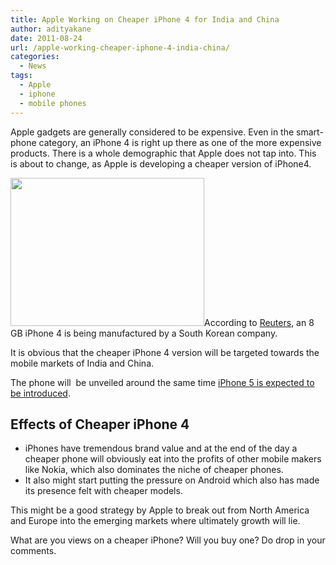 ```yaml
---
title: Apple Working on Cheaper iPhone 4 for India and China
author: adityakane
date: 2011-08-24
url: /apple-working-cheaper-iphone-4-india-china/
categories:
  - News
tags:
  - Apple
  - iphone
  - mobile phones
---
```

Apple gadgets are generally considered to be expensive. Even in the smart-phone category, an iPhone 4 is right up there as one of the more expensive products. There is a whole demographic that Apple does not tap into. This is about to change, as Apple is developing a cheaper version of iPhone4.

[<img class="alignright size-thumbnail wp-image-40608" title="iPhone4_india.png" src="http://cdn.devilsworkshop.org/files/2011/05/iPhone4_india.png" alt="" width="310" height="237" />][1]According to <a href="http://www.reuters.com/article/2011/08/23/us-apple-iphone-idUSTRE77M1P220110823" onclick="_gaq.push(['_trackEvent', 'outbound-article', 'http://www.reuters.com/article/2011/08/23/us-apple-iphone-idUSTRE77M1P220110823', 'Reuters']);" >Reuters</a>, an 8 GB iPhone 4 is being manufactured by a South Korean company.

It is obvious that the cheaper iPhone 4 version will be targeted towards the mobile markets of India and China.

The phone will  be unveiled around the same time [iPhone 5 is expected to be introduced][2].

## Effects of Cheaper iPhone 4

  * iPhones have tremendous brand value and at the end of the day a cheaper phone will obviously eat into the profits of other mobile makers like Nokia, which also dominates the niche of cheaper phones.
  * It also might start putting the pressure on Android which also has made its presence felt with cheaper models.

This might be a good strategy by Apple to break out from North America and Europe into the emerging markets where ultimately growth will lie.

What are you views on a cheaper iPhone? Will you buy one? Do drop in your comments.

 [1]: http://cdn.devilsworkshop.org/files/2011/05/iPhone4_india.png
 [2]: http://devilsworkshop.org/rumour-apple-unveil-iphone-5-september-7th/

